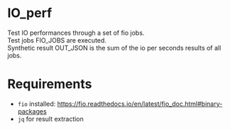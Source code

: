 # IO_perf

Test IO performances through a set of fio jobs.  
Test jobs FIO_JOBS are executed.  
Synthetic result OUT_JSON is the sum of the io per seconds results of all jobs.

# Requirements

- `fio` installed: https://fio.readthedocs.io/en/latest/fio_doc.html#binary-packages
- `jq` for result extraction
